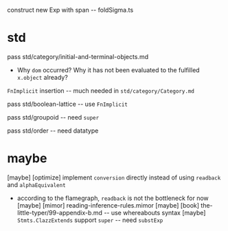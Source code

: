 construct new Exp with span -- foldSigma.ts

# std

pass std/category/initial-and-terminal-objects.md

- Why `dom` occurred?
  Why it has not been evaluated to the fulfilled `x.object` already?

`FnImplicit` insertion -- much needed in `std/category/Category.md`

pass std/boolean-lattice -- use `FnImplicit`

pass std/groupoid -- need `super`

pass std/order -- need datatype

# maybe

[maybe] [optimize] implement `conversion` directly instead of using `readback` and `alphaEquivalent`

- according to the flamegraph, `readback` is not the bottleneck for now
  [maybe] [mimor] reading-inference-rules.mimor
  [maybe] [book] the-little-typer/99-appendix-b.md -- use whereabouts syntax
  [maybe] `Stmts.ClazzExtends` support `super` -- need `substExp`

